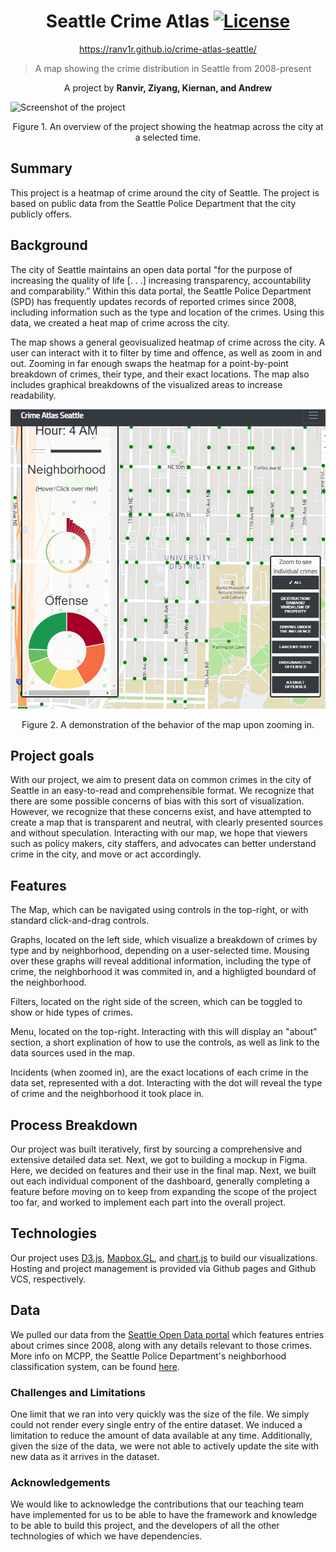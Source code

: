 <div align="center">

# Seattle Crime Atlas [![License][license-badge]][license]
https://ranv1r.github.io/crime-atlas-seattle/  
</div>

> A map showing the crime distribution in Seattle from 2008-present

<div align="center">
A project by <b>Ranvir, Ziyang, Kiernan, and Andrew</b>
</div>


![Screenshot of the project](img/readme-1.png)
<div align="center">
Figure 1. An overview of the project showing the heatmap across the city at a selected time.
</div>

## Summary
This project is a heatmap of crime around the city of Seattle. The project is based on public data from the Seattle Police Department that the city publicly offers.

## Background
The city of Seattle maintains an open data portal "for the purpose of increasing the quality of life [. . .]  increasing transparency, accountability and comparability.” Within this data portal, the Seattle Police Department (SPD) has frequently updates records of reported crimes since 2008, including information such as the type and location of the crimes. Using this data, we created a heat map of crime across the city.

The map shows a general geovisualized heatmap of crime across the city. A user can interact with it to filter by time and offence, as well as zoom in and out. Zooming in far enough swaps the heatmap for a point-by-point breakdown of crimes, their type, and their exact locations. The map also includes graphical breakdowns of the visualized areas to increase readability.

![Closeup](img/screencap2.PNG)
<div align="center">
Figure 2. A demonstration of the behavior of the map upon zooming in.
</div>

## Project goals
With our project, we aim to present data on common crimes in the city of Seattle in an easy-to-read and comprehensible format. We recognize that there are some possible concerns of bias with this sort of visualization. However, we recognize that these concerns exist, and have attempted to create a map that is transparent and neutral, with clearly presented sources and without speculation. Interacting with our map, we hope that viewers such as policy makers, city staffers, and advocates can better understand crime in the city, and move or act accordingly.

## Features
The Map, which can be navigated using controls in the top-right, or with standard click-and-drag controls.

Graphs, located on the left side, which visualize a breakdown of crimes by type and by neighborhood, depending on a user-selected time. Mousing over these graphs will reveal additional information, including the type of crime, the neighborhood it was commited in, and a highligted boundard of the neighborhood.

Filters, located on the right side of the screen, which can be toggled to show or hide types of crimes.

Menu, located on the top-right. Interacting with this will display an "about" section, a short explination of how to use the controls, as well as link to the data sources used in the map.

Incidents (when zoomed in), are the exact locations of each crime in the data set, represented with a dot. Interacting with the dot will reveal the type of crime and the neighborhood it took place in.

## Process Breakdown
Our project was built iteratively, first by sourcing a comprehensive and extensive detailed data set. Next, we got to building a mockup in Figma. Here, we decided on features and their use in the final map. Next, we built out each individual component of the dashboard, generally completing a feature before moving on to keep from expanding the scope of the project too far, and worked to implement each part into the overall project. 

## Technologies
Our project uses [D3.js](d3js), [Mapbox.GL](https://docs.mapbox.com/mapbox-gl-js/api/), and [chart.js](https://www.chartjs.org/docs/latest/) to build our visualizations. Hosting and project management is provided via Github pages and Github VCS, respectively. 

## Data
We pulled our data from the [Seattle Open Data portal](https://data.seattle.gov/Public-Safety/SPD-Crime-Data-2008-Present/tazs-3rd5) which features entries about crimes since 2008, along with any details relevant to those crimes. More info on MCPP, the Seattle Police Department's neighborhood classification system, can be found [here](http://seattle.gov/police/information-and-data/mcpp-about).

### Challenges and Limitations
One limit that we ran into very quickly was the size of the file. We simply could not render every single entry of the entire dataset. We induced a limitation to reduce the amount of data available at any time. Additionally, given the size of the data, we were not able to actively update the site with new data as it arrives in the dataset. 

### Acknowledgements
We would like to acknowledge the contributions that our teaching team have implemented for us to be able to have the framework and knowledge to be able to build this project, and the developers of all the other technologies of which we have dependencies. 

[license-badge]: https://img.shields.io/github/license/ajeetdsouza/zoxide?color=lightgray&style=flat-square
[license]: ./LICENSE.md
